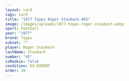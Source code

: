 ```yaml
---
layout: card
tags: card
title: "1977 Topps Roger Staubach #45"
image: /images/uploads/1977-topps-roger-staubach.webp
sport: Football
year: "1977"
brand: Topps
subset: ""
player: Roger Staubach
lastName: Staubach
number: "45"
isRookie: false
condition: EX-EXMINT
order: 10
---
```

